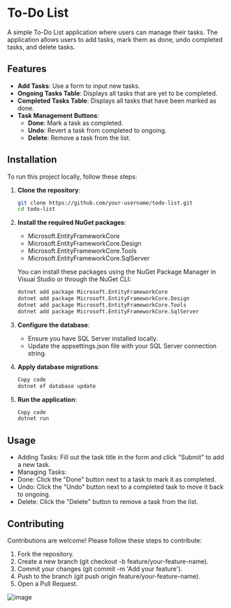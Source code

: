 # To-Do List

A simple To-Do List application where users can manage their tasks. The application allows users to add tasks, mark them as done, undo completed tasks, and delete tasks.

## Features

- **Add Tasks**: Use a form to input new tasks.
- **Ongoing Tasks Table**: Displays all tasks that are yet to be completed.
- **Completed Tasks Table**: Displays all tasks that have been marked as done.
- **Task Management Buttons**:
  - **Done**: Mark a task as completed.
  - **Undo**: Revert a task from completed to ongoing.
  - **Delete**: Remove a task from the list.

## Installation

To run this project locally, follow these steps:

1. **Clone the repository**:
    ```bash
    git clone https://github.com/your-username/todo-list.git
    cd todo-list
    ```

2. **Install the required NuGet packages**:
    - Microsoft.EntityFrameworkCore
    - Microsoft.EntityFrameworkCore.Design
    - Microsoft.EntityFrameworkCore.Tools
    - Microsoft.EntityFrameworkCore.SqlServer

   You can install these packages using the NuGet Package Manager in Visual Studio or through the NuGet CLI:
    ```bash
    dotnet add package Microsoft.EntityFrameworkCore
    dotnet add package Microsoft.EntityFrameworkCore.Design
    dotnet add package Microsoft.EntityFrameworkCore.Tools
    dotnet add package Microsoft.EntityFrameworkCore.SqlServer
    ```

3. **Configure the database**:
   - Ensure you have SQL Server installed locally.
   - Update the appsettings.json file with your SQL Server connection string.

4. **Apply database migrations**:

   ```bash
   Copy code
   dotnet ef database update
   ```
5. **Run the application**:
   ```bash
   Copy code
   dotnet run
   ```



## Usage
  - Adding Tasks: Fill out the task title in the form and click "Submit" to add a new task.
  - Managing Tasks:
  - Done: Click the "Done" button next to a task to mark it as completed.
  - Undo: Click the "Undo" button next to a completed task to move it back to ongoing.
  - Delete: Click the "Delete" button to remove a task from the list.
## Contributing
   Contributions are welcome! Please follow these steps to contribute:

  1. Fork the repository.
  2. Create a new branch (git checkout -b feature/your-feature-name).
  3. Commit your changes (git commit -m 'Add your feature').
  4. Push to the branch (git push origin feature/your-feature-name).
  5. Open a Pull Request.

![image](https://github.com/user-attachments/assets/13046057-d32f-49e8-bac8-46b76e52cf6a)
